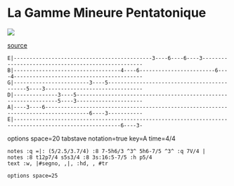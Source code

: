 # La Gamme Mineure Pentatonique

![](https://raw.githubusercontent.com/atouchard/music/master/assets/images/dsc_0017.jpg)

[source](https://marjoloponen.wordpress.com/2010/03/30/onko-varilla-valia/dsc_0017/)

```
E|--------------------------------------------3----6----6----3---------------------------------------------------
B|----------------------------------4----6------------------------6----4-----------------------------------------
G|------------------------3----5--------------------------------------------5----3-------------------------------
D|--------------3----5----------------------------------------------------------------5----3---------------------
A|----3----6------------------------------------------------------------------------------------6----3-----------
E|--------------------------------------------------------------------------------------------------------6----3-
```

<div class="vextab-auto"
    width=680 scale=1.0 editor="true"
    editor-width=680 editor-height=330>
    options space=20
    tabstave notation=true key=A time=4/4

    notes :q =|: (5/2.5/3.7/4) :8 7-5h6/3 ^3^ 5h6-7/5 ^3^ :q 7V/4 |
    notes :8 t12p7/4 s5s3/4 :8 3s:16:5-7/5 :h p5/4
    text :w, |#segno, ,|, :hd, , #tr

    options space=25
</div>